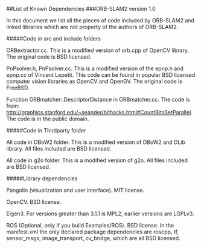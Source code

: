 ##List of Known Dependencies ###ORB-SLAM2 version 1.0

In this document we list all the pieces of code included by ORB-SLAM2 and linked libraries which are not property of the authors of ORB-SLAM2.

#####Code in src and include folders

ORBextractor.cc. This is a modified version of orb.cpp of OpenCV library. The original code is BSD licensed.

PnPsolver.h, PnPsolver.cc. This is a modified version of the epnp.h and epnp.cc of Vincent Lepetit. This code can be found in popular BSD licensed computer vision libraries as OpenCV and OpenGV. The original code is FreeBSD.

Function ORBmatcher::DescriptorDistance in ORBmatcher.cc. The code is from: http://graphics.stanford.edu/~seander/bithacks.html#CountBitsSetParallel. The code is in the public domain.

#####Code in Thirdparty folder

All code in DBoW2 folder. This is a modified version of DBoW2 and DLib library. All files included are BSD licensed.

All code in g2o folder. This is a modified version of g2o. All files included are BSD licensed.

#####Library dependencies

Pangolin (visualization and user interface). MIT license.

OpenCV. BSD license.

Eigen3. For versions greater than 3.1.1 is MPL2, earlier versions are LGPLv3.

ROS (Optional, only if you build Examples/ROS). BSD license. In the manifest.xml the only declared package dependencies are roscpp, tf, sensor_msgs, image_transport, cv_bridge, which are all BSD licensed.

